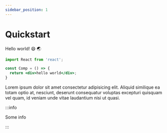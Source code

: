 ```yaml
---
sidebar_position: 1
---
```


# Quickstart

Hello world! :smile: :earth_asia:

```jsx
import React from 'react';

const Comp = () => {
  return <div>hello world</div>;
}
```

Lorem ipsum dolor sit amet consectetur adipisicing elit. Aliquid similique ea totam optio at, nesciunt, deserunt consequatur voluptas excepturi quisquam vel quam, id veniam unde vitae laudantium nisi ut quasi.

:::info

Some info

:::


